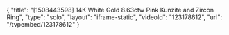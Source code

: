 {
    "title": "[1508443598] 14K White Gold 8.63ctw Pink Kunzite and Zircon Ring",
    "type": "solo",
    "layout": "iframe-static",
    "videoId": "123178612",
    "url": "\/tvpembed\/123178612"
}